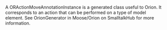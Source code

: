 A ORActionMoveAnnotationInstance is a generated class useful to Orion. It corresponds to an action that can be performed on a type of model element. See OrionGenerator in Moose/Orion on SmalltalkHub for more information.